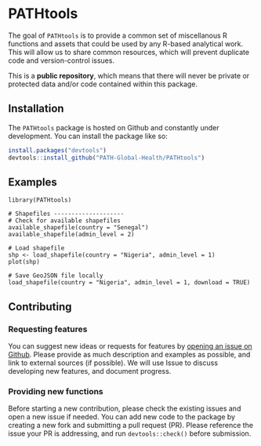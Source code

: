 # PATHtools

<!-- badges: start -->

<!-- badges: end -->

The goal of `PATHtools` is to provide a common set of miscellanous R functions and assets that could be used by any R-based analytical work. This will allow us to share common resources, which will prevent duplicate code and version-control issues.

This is a **public repository**, which means that there will never be private or protected data and/or code contained within this package.

## Installation

The `PATHtools` package is hosted on Github and constantly under development. You can install the package like so:

``` r
install.packages("devtools")
devtools::install_github("PATH-Global-Health/PATHtools")
```

## Examples

```{r}
library(PATHtools)

# Shapefiles --------------------
# Check for available shapefiles
available_shapefile(country = "Senegal")
available_shapefile(admin_level = 2)

# Load shapefile
shp <- load_shapefile(country = "Nigeria", admin_level = 1)
plot(shp)

# Save GeoJSON file locally
load_shapefile(country = "Nigeria", admin_level = 1, download = TRUE)
```

## Contributing

### Requesting features

You can suggest new ideas or requests for features by [opening an issue on Github](https://github.com/PATH-Global-Health/PATHtools/issues). Please provide as much description and examples as possible, and link to external sources (if possible). We will use Issue to discuss developing new features, and document progress.

### Providing new functions

Before starting a new contribution, please check the existing issues and open a new issue if needed. You can add new code to the package by creating a new fork and submitting a pull request (PR). Please reference the issue your PR is addressing, and run `devtools::check()` before submission.
